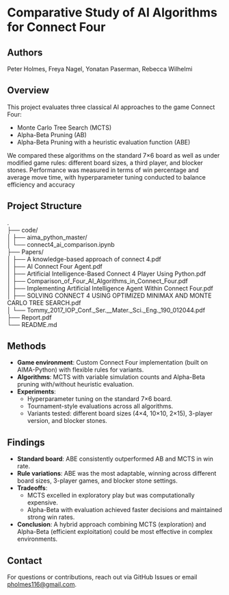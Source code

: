 # Comparative Study of AI Algorithms for Connect Four

## Authors

Peter Holmes, Freya Nagel, Yonatan Paserman, Rebecca Wilhelmi

## Overview

This project evaluates three classical AI approaches to the game Connect Four:
- Monte Carlo Tree Search (MCTS)
- Alpha-Beta Pruning (AB)
- Alpha-Beta Pruning with a heuristic evaluation function (ABE)

We compared these algorithms on the standard 7×6 board as well as under modified game rules: different board sizes, a third player, and blocker stones. Performance was measured in terms of win percentage and average move time, with hyperparameter tuning conducted to balance efficiency and accuracy

## Project Structure

.\
├── code/\
│   ├── aima_python_master/\
│   └── connect4_ai_comparison.ipynb\
├── Papers/\
│   ├── A knowledge-based approach of connect 4.pdf\
│   ├── AI Connect Four Agent.pdf\
│   ├── Artificial Intelligence-Based Connect 4 Player Using Python.pdf\
│   ├── Comparison_of_Four_AI_Algorithms_in_Connect_Four.pdf\
│   ├── Implementing Artificial Intelligence Agent Within Connect Four.pdf\
│   ├── SOLVING CONNECT 4 USING OPTIMIZED MINIMAX AND MONTE CARLO TREE SEARCH.pdf\
│   └── Tommy_2017_IOP_Conf._Ser.__Mater._Sci._Eng._190_012044.pdf\
├── Report.pdf\
└── README.md

## Methods

- **Game environment**: Custom Connect Four implementation (built on AIMA-Python) with flexible rules for variants.
- **Algorithms**: MCTS with variable simulation counts and Alpha-Beta pruning with/without heuristic evaluation.
- **Experiments**:
  - Hyperparameter tuning on the standard 7×6 board.
  - Tournament-style evaluations across all algorithms.
  - Variants tested: different board sizes (4×4, 10×10, 2×15), 3-player version, and blocker stones.

## Findings

- **Standard board**: ABE consistently outperformed AB and MCTS in win rate.
- **Rule variations**: ABE was the most adaptable, winning across different board sizes, 3-player games, and blocker stone settings.
- **Tradeoffs**:
  - MCTS excelled in exploratory play but was computationally expensive.
  - Alpha-Beta with evaluation achieved faster decisions and maintained strong win rates.
- **Conclusion**: A hybrid approach combining MCTS (exploration) and Alpha-Beta (efficient exploitation) could be most effective in complex environments.

## Contact

For questions or contributions, reach out via GitHub Issues or email pholmes116@gmail.com.
